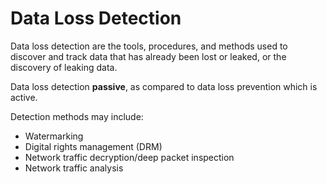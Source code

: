 # Data Loss Detection

Data loss detection are the tools, procedures, and methods used to discover and track data that has already been lost or leaked, or the discovery of leaking data.

Data loss detection **passive**, as compared to data loss prevention which is active.

Detection methods may include:
- Watermarking
- Digital rights management (DRM)
- Network traffic decryption/deep packet inspection
- Network traffic analysis
